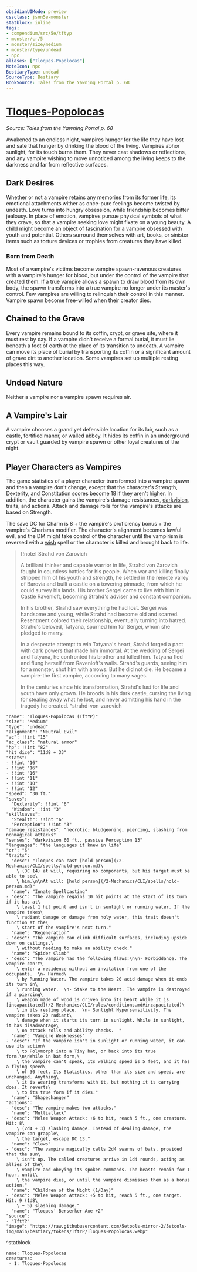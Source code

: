 ```yaml
---
obsidianUIMode: preview
cssclass: json5e-monster
statblock: inline
tags:
- compendium/src/5e/tftyp
- monster/cr/5
- monster/size/medium
- monster/type/undead
- npc
aliases: ["Tloques-Popolocas"]
NoteIcon: npc
BestiaryType: undead
SourceType: Bestiary
BookSource: Tales from the Yawning Portal p. 68
---
```

# [Tloques-Popolocas](2-Mechanics/CLI/bestiary/npc/tloques-popolocas-tftyp.md)
*Source: Tales from the Yawning Portal p. 68*  

Awakened to an endless night, vampires hunger for the life they have lost and sate that hunger by drinking the blood of the living. Vampires abhor sunlight, for its touch burns them. They never cast shadows or reflections, and any vampire wishing to move unnoticed among the living keeps to the darkness and far from reflective surfaces.

## Dark Desires

Whether or not a vampire retains any memories from its former life, its emotional attachments wither as once-pure feelings become twisted by undeath. Love turns into hungry obsession, while friendship becomes bitter jealousy. In place of emotion, vampires pursue physical symbols of what they crave, so that a vampire seeking love might fixate on a young beauty. A child might become an object of fascination for a vampire obsessed with youth and potential. Others surround themselves with art, books, or sinister items such as torture devices or trophies from creatures they have killed.

### Born from Death

 Most of a vampire's victims become vampire spawn-ravenous creatures with a vampire's hunger for blood, but under the control of the vampire that created them. If a true vampire allows a spawn to draw blood from its own body, the spawn transforms into a true vampire no longer under its master's control. Few vampires are willing to relinquish their control in this manner. Vampire spawn become free-willed when their creator dies.

## Chained to the Grave

Every vampire remains bound to its coffin, crypt, or grave site, where it must rest by day. If a vampire didn't receive a formal burial, it must lie beneath a foot of earth at the place of its transition to undeath. A vampire can move its place of burial by transporting its coffin or a significant amount of grave dirt to another location. Some vampires set up multiple resting places this way.

## Undead Nature

Neither a vampire nor a vampire spawn requires air.

## A Vampire's Lair

A vampire chooses a grand yet defensible location for its lair, such as a castle, fortified manor, or walled abbey. It hides its coffin in an underground crypt or vault guarded by vampire spawn or other loyal creatures of the night.

## Player Characters as Vampires

The game statistics of a player character transformed into a vampire spawn and then a vampire don't change, except that the character's Strength, Dexterity, and Constitution scores become 18 if they aren't higher. In addition, the character gains the vampire's damage resistances, [darkvision](/2-Mechanics/CLI/rules/senses.md#darkvision), traits, and actions. Attack and damage rolls for the vampire's attacks are based on Strength.

The save DC for Charm is 8 + the vampire's proficiency bonus + the vampire's Charisma modifier. The character's alignment becomes lawful evil, and the DM might take control of the character until the vampirism is reversed with a [wish](/2-Mechanics/CLI/spells/wish.md) spell or the character is killed and brought back to life.

> [!note] Strahd von Zarovich
> 
> A brilliant thinker and capable warrior in life, Strahd von Zarovich fought in countless battles for his people. When war and killing finally stripped him of his youth and strength, he settled in the remote valley of Barovia and built a castle on a towering pinnacle, from which he could survey his lands. His brother Sergei came to live with him in Castle Ravenloft, becoming Strahd's adviser and constant companion.
> 
> In his brother, Strahd saw everything he had lost. Sergei was handsome and young, while Strahd had become old and scarred. Resentment colored their relationship, eventually turning into hatred. Strahd's beloved, Tatyana, spurned him for Sergei, whom she pledged to marry.
> 
> In a desperate attempt to win Tatyana's heart, Strahd forged a pact with dark powers that made him immortal. At the wedding of Sergei and Tatyana, he confronted his brother and killed him. Tatyana fled and flung herself from Ravenloft's walls. Strahd's guards, seeing him for a monster, shot him with arrows. But he did not die. He became a vampire-the first vampire, according to many sages.
> 
> In the centuries since his transformation, Strahd's lust for life and youth have only grown. He broods in his dark castle, cursing the living for stealing away what he lost, and never admitting his hand in the tragedy he created.
^strahd-von-zarovich

```statblock
"name": "Tloques-Popolocas (TftYP)"
"size": "Medium"
"type": "undead"
"alignment": "Neutral Evil"
"ac": !!int "15"
"ac_class": "natural armor"
"hp": !!int "82"
"hit_dice": "11d8 + 33"
"stats":
- !!int "16"
- !!int "16"
- !!int "16"
- !!int "11"
- !!int "10"
- !!int "12"
"speed": "30 ft."
"saves":
  "Dexterity": !!int "6"
  "Wisdom": !!int "3"
"skillsaves":
  "Stealth": !!int "6"
  "Perception": !!int "3"
"damage_resistances": "necrotic; bludgeoning, piercing, slashing from nonmagical attacks"
"senses": "darkvision 60 ft., passive Perception 13"
"languages": "the languages it knew in life"
"cr": "5"
"traits":
- "desc": "Tloques can cast [hold person](/2-Mechanics/CLI/spells/hold-person.md)\
    \ (DC 14) at will, requiring no components, but his target must be able to see\
    \ him.\n\nAt will: [hold person](/2-Mechanics/CLI/spells/hold-person.md)"
  "name": "Innate Spellcasting"
- "desc": "The vampire regains 10 hit points at the start of its turn if it has at\
    \ least 1 hit point and isn't in sunlight or running water. If the vampire takes\
    \ radiant damage or damage from holy water, this trait doesn't function at the\
    \ start of the vampire's next turn."
  "name": "Regeneration"
- "desc": "The vampire can climb difficult surfaces, including upside down on ceilings,\
    \ without needing to make an ability check."
  "name": "Spider Climb"
- "desc": "The vampire has the following flaws:\n\n- Forbiddance. The vampire can't\
    \ enter a residence without an invitation from one of the occupants.  \n- Harmed\
    \ by Running Water. The vampire takes 20 acid damage when it ends its turn in\
    \ running water.  \n- Stake to the Heart. The vampire is destroyed if a piercing\
    \ weapon made of wood is driven into its heart while it is [incapacitated](/2-Mechanics/CLI/rules/conditions.md#incapacitated)\
    \ in its resting place.  \n- Sunlight Hypersensitivity. The vampire takes 20 radiant\
    \ damage when it starts its turn in sunlight. While in sunlight, it has disadvantage\
    \ on attack rolls and ability checks.  "
  "name": "Vampire Weaknesses"
- "desc": "If the vampire isn't in sunlight or running water, it can use its action\
    \ to Polymorph into a Tiny bat, or back into its true form.\n\nWhile in bat form,\
    \ the vampire can't speak, its walking speed is 5 feet, and it has a flying speed\
    \ of 30 feet. Its Statistics, other than its size and speed, are unchanged. Anything\
    \ it is wearing transforms with it, but nothing it is carrying does. It reverts\
    \ to its true form if it dies."
  "name": "Shapechanger"
"actions":
- "desc": "The vampire makes two attacks."
  "name": "Multiattack"
- "desc": "Melee Weapon Attack: +6 to hit, reach 5 ft., one creature. Hit: 8\
    \ (2d4 + 3) slashing damage. Instead of dealing damage, the vampire can grapple\
    \ the target, escape DC 13."
  "name": "Claws"
- "desc": "The vampire magically calls 2d4 swarms of bats, provided that the sun\
    \ isn't up. The called creatures arrive in 1d4 rounds, acting as allies of the\
    \ vampire and obeying its spoken commands. The beasts remain for 1 hour, until\
    \ the vampire dies, or until the vampire dismisses them as a bonus action."
  "name": "Children of the Night (1/Day)"
- "desc": "Melee Weapon Attack: +5 to hit, reach 5 ft., one target. Hit: 9 (1d8\
    \ + 5) slashing damage."
  "name": "Tloques' Berserker Axe +2"
"source":
- "TftYP"
"image": "https://raw.githubusercontent.com/5etools-mirror-2/5etools-img/main/bestiary/tokens/TftYP/Tloques-Popolocas.webp"
```
^statblock

```encounter-table
name: Tloques-Popolocas
creatures:
 - 1: Tloques-Popolocas
```